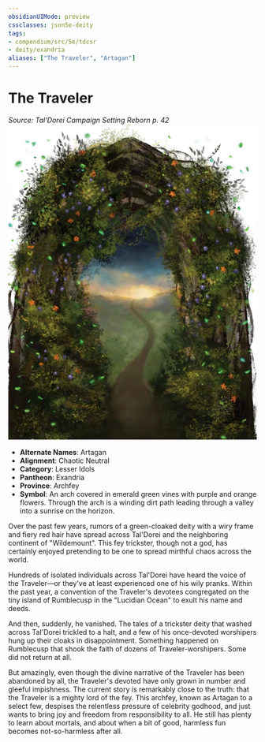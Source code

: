 ```yaml
---
obsidianUIMode: preview
cssclasses: json5e-deity
tags:
- compendium/src/5e/tdcsr
- deity/exandria
aliases: ["The Traveler", "Artagan"]
---
```

# The Traveler
*Source: Tal'Dorei Campaign Setting Reborn p. 42* 
![An arch covered in emerald...](https://raw.githubusercontent.com/5etools-mirror-3/5etools-img/main/deities/TDCSR/Traveler.webp#symbol "An arch covered in emerald green vines with purple and orange flowers. Through the arch is a winding dirt path leading through a valley into a sunrise on the horizon.")

- **Alternate Names**: Artagan
- **Alignment**: Chaotic Neutral
- **Category**: Lesser Idols
- **Pantheon**: Exandria
- **Province**: Archfey
- **Symbol**: An arch covered in emerald green vines with purple and orange flowers. Through the arch is a winding dirt path leading through a valley into a sunrise on the horizon.

Over the past few years, rumors of a green-cloaked deity with a wiry frame and fiery red hair have spread across Tal'Dorei and the neighboring continent of "Wildemount". This fey trickster, though not a god, has certainly enjoyed pretending to be one to spread mirthful chaos across the world.

Hundreds of isolated individuals across Tal'Dorei have heard the voice of the Traveler—or they've at least experienced one of his wily pranks. Within the past year, a convention of the Traveler's devotees congregated on the tiny island of Rumblecusp in the "Lucidian Ocean" to exult his name and deeds.

And then, suddenly, he vanished. The tales of a trickster deity that washed across Tal'Dorei trickled to a halt, and a few of his once-devoted worshipers hung up their cloaks in disappointment. Something happened on Rumblecusp that shook the faith of dozens of Traveler-worshipers. Some did not return at all.

But amazingly, even though the divine narrative of the Traveler has been abandoned by all, the Traveler's devoted have only grown in number and gleeful impishness. The current story is remarkably close to the truth: that the Traveler is a mighty lord of the fey. This archfey, known as Artagan to a select few, despises the relentless pressure of celebrity godhood, and just wants to bring joy and freedom from responsibility to all. He still has plenty to learn about mortals, and about when a bit of good, harmless fun becomes not-so-harmless after all.